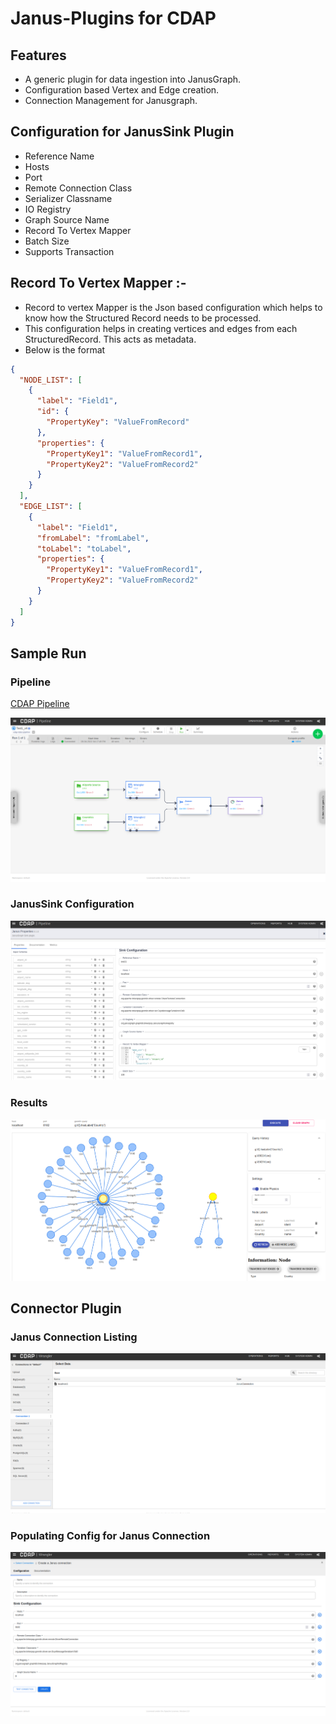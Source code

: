 # Janus-Plugins for CDAP

## Features
- A generic plugin for data ingestion into JanusGraph.
- Configuration based Vertex and Edge creation.
- Connection Management for Janusgraph.

## Configuration for JanusSink Plugin
- Reference Name 
- Hosts
- Port
- Remote Connection Class
- Serializer Classname
- IO Registry
- Graph Source Name
- Record To Vertex Mapper
- Batch Size
- Supports Transaction

## Record To Vertex Mapper :-
- Record to vertex Mapper is the Json based configuration which helps to know how the Structured Record needs to be processed.
- This configuration helps in creating vertices and edges from each StructuredRecord. This acts as metadata.
- Below is the format
```json
{
  "NODE_LIST": [
    {
      "label": "Field1",
      "id": {
        "PropertyKey": "ValueFromRecord"
      },
      "properties": {
        "PropertyKey1": "ValueFromRecord1",
        "PropertyKey2": "ValueFromRecord2"
      }
    }
  ],
  "EDGE_LIST": [
    {
      "label": "Field1",
      "fromLabel": "fromLabel",
      "toLabel": "toLabel",
      "properties": {
        "PropertyKey1": "ValueFromRecord1",
        "PropertyKey2": "ValueFromRecord2"
      }
    }
  ]
}
```
## Sample Run

### Pipeline
[CDAP Pipeline](Test1_v5-cdap-data-pipeline.json)

![alt text](FirstRun-Pipeline.png)

### JanusSink Configuration
![alt text](JanusConfig.png)

### Results

![alt text](FirstRun-Data.png)


## Connector Plugin

### Janus Connection Listing

![alt text](Connection_Listing.png)

### Populating Config for Janus Connection

![alt text](Populating_Config.png)

